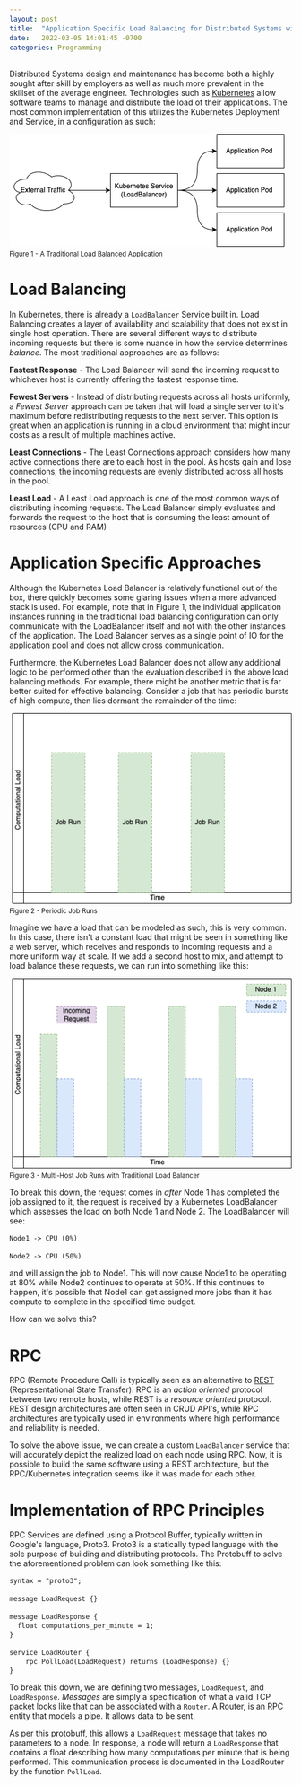 ```yaml
---
layout: post
title:  "Application Specific Load Balancing for Distributed Systems with RPC"
date:   2022-03-05 14:01:45 -0700
categories: Programming
---
```



Distributed Systems design and maintenance has become both a highly sought after skill by employers as well
as much more prevalent in the skillset of the average engineer. Technologies such as [Kubernetes](https://kubernetes.io) 
allow software teams to manage and distribute the load of their applications. The most common implementation of this utilizes
the Kubernetes Deployment and Service, in a configuration as such: 

![Figure 1](/images/rpc-for-distributed-systems-figure1.drawio.png)
<br/>
<small>Figure 1 - A Traditional Load Balanced Application</small>
# Load Balancing

In Kubernetes, there is already a `LoadBalancer` Service built in. Load Balancing creates a layer of availability and scalability
that does not exist in single host operation. There are several different ways to distribute incoming requests but there is 
some nuance in how the service determines *balance*. The most traditional approaches are as follows:


**Fastest Response** - The Load Balancer will send the incoming request to whichever host is currently offering the fastest 
response time. 

**Fewest Servers** - Instead of distributing requests across all hosts uniformly, a *Fewest Server* approach can be taken that 
will load a single server to it's maximum before redistributing requests to the next server. This option is great when an 
application is running in a cloud environment that might incur costs as a result of multiple machines active.

**Least Connections** - The Least Connections approach considers how many active connections there are to each host in the 
pool. As hosts gain and lose connections, the incoming requests are evenly distributed across all hosts in the pool. 

**Least Load** - A Least Load approach is one of the most common ways of distributing incoming requests. The Load Balancer 
simply evaluates and forwards the request to the host that is consuming the least amount of resources (CPU and RAM)

# Application Specific Approaches

Although the Kubernetes Load Balancer is relatively functional out of the box, there quickly becomes some glaring issues 
when a more advanced stack is used. For example, note that in Figure 1, the individual application instances running in 
the traditional load balancing configuration can only communicate with the LoadBalancer itself and not with the other 
instances of the application. The Load Balancer serves as a single point of IO for the application pool and does not 
allow cross communication.

Furthermore, the Kubernetes Load Balancer does not allow any additional logic to be performed other than the evaluation 
described in the above load balancing methods. For example, there might be another metric that is far better suited for effective
balancing. Consider a job that has periodic bursts of high compute, then lies dormant the remainder of the time: 

![Figure 3](/images/rpc-for-distributed-systems-figure-3.png)
<br />
<small>Figure 2 - Periodic Job Runs</small>

Imagine we have a load that can be modeled as such, this is very common. In this case, there isn't a constant load that might
be seen in something like a web server, which receives and responds to incoming requests and a more uniform way at scale. If 
we add a second host to mix, and attempt to load balance these requests, we can run into something like this: 


![Figure 4](/images/rpc-for-distributed-systems-figure-4.png)
<br />
<small>Figure 3 - Multi-Host Job Runs with Traditional Load Balancer</small>

To break this down, the request comes in *after* Node 1 has completed the job assigned to it, the request is received by a Kubernetes
LoadBalancer which assesses the load on both Node 1 and Node 2. The LoadBalancer will see:

```
Node1 -> CPU (0%) 

Node2 -> CPU (50%)
```

and will assign the job to Node1. This will now cause Node1 to be operating at 80% while Node2 continues to operate at 50%. If this
continues to happen, it's possible that Node1 can get assigned more jobs than it has compute to complete in the specified time budget.

How can we solve this? 

# RPC

RPC (Remote Procedure Call) is typically seen as an alternative to [REST](https://en.wikipedia.org/wiki/Representational_state_transfer)
(Representational State Transfer). RPC is an *action oriented* protocol between two remote hosts, while REST is a *resource oriented*
protocol. REST design architectures are often seen in CRUD API's, while RPC architectures are typically used in environments where
high performance and reliability is needed. 

To solve the above issue, we can create a custom `LoadBalancer` service that will accurately depict the realized load on each node
using RPC. Now, it is possible to build the same software using a REST architecture, but the RPC/Kubernetes integration seems
like it was made for each other. 

# Implementation of RPC Principles

RPC Services are defined using a Protocol Buffer, typically written in Google's language, Proto3. Proto3 is a statically typed
language with the sole purpose of building and distributing protocols. The Protobuff to solve the aforementioned problem can 
look something like this: 

```
syntax = "proto3";

message LoadRequest {}

message LoadResponse {
  float computations_per_minute = 1; 
}

service LoadRouter {
    rpc PollLoad(LoadRequest) returns (LoadResponse) {}
}
```

To break this down, we are defining two messages, `LoadRequest`, and `LoadResponse`. *Messages* are simply a specification of what 
a valid TCP packet looks like that can be associated with a `Router`. A Router, is an RPC entity that models a pipe. It allows data
to be sent.

As per this protobuff, this allows a `LoadRequest` message that takes no parameters to a node. In response, a node will return a
`LoadResponse` that contains a float describing how many computations per minute that is being performed. This communication process
is documented in the LoadRouter by the function `PollLoad`. 

